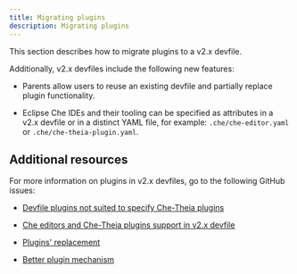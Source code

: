 ```yaml
---
title: Migrating plugins
description: Migrating plugins
---
```


This section describes how to migrate plugins to a v2.x devfile.

Additionally, v2.x devfiles include the following new features:

- Parents allow users to reuse an existing devfile and partially
    replace plugin functionality.

- Eclipse Che IDEs and their tooling can be specified as attributes in
    a v2.x devfile or in a distinct YAML file, for example:
    `.che/che-editor.yaml` or `.che/che-theia-plugin.yaml`.

## Additional resources

For more information on plugins in v2.x devfiles, go to the following
GitHub issues:

- [Devfile plugins not suited to specify Che-Theia
    plugins](https://github.com/eclipse/che/issues/18669)

- [Che editors and Che-Theia plugins support in v2.x
    devfile](https://github.com/eclipse/che/issues/18668)

- [Plugins' replacement](https://github.com/devfile/api/issues/364)

- [Better plugin mechanism](https://github.com/devfile/api/issues/31)

